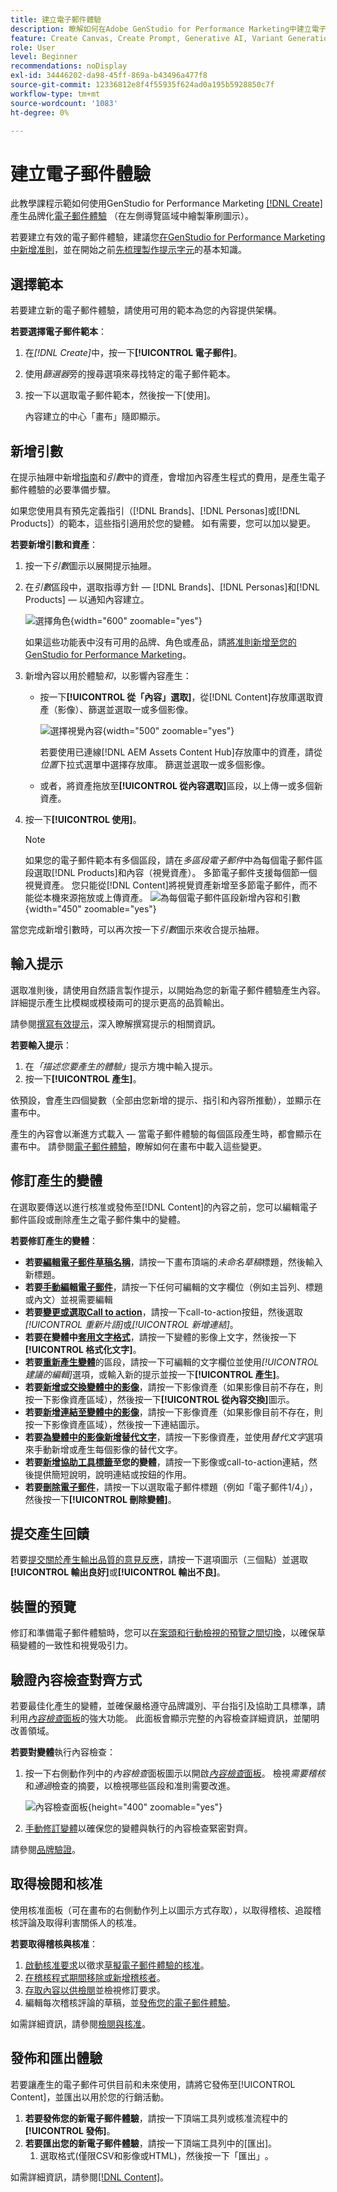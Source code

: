 ```yaml
---
title: 建立電子郵件體驗
description: 瞭解如何在Adobe GenStudio for Performance Marketing中建立電子郵件體驗。
feature: Create Canvas, Create Prompt, Generative AI, Variant Generation, Content Generation
role: User
level: Beginner
recommendations: noDisplay
exl-id: 34446202-da98-45ff-869a-b43496a477f8
source-git-commit: 12336812e8f4f55935f624ad0a195b5928850c7f
workflow-type: tm+mt
source-wordcount: '1083'
ht-degree: 0%

---
```


# 建立電子郵件體驗

此教學課程示範如何使用GenStudio for Performance Marketing [[!DNL Create]](/help/user-guide/create/overview.md)產生品牌化[電子郵件體驗](/help/user-guide/create/email-experiences.md) （在左側導覽區域中繪製筆刷圖示）。

若要建立有效的電子郵件體驗，建議您[在GenStudio for Performance Marketing中新增准則](/help/user-guide/guidelines/add-guidelines.md)，並在開始之前[先梳理製作提示字元](/help/user-guide/effective-prompts.md)的基本知識。

## 選擇範本

若要建立新的電子郵件體驗，請使用可用的範本為您的內容提供架構。

**若要選擇電子郵件範本**：

1. 在&#x200B;_[!DNL Create]_&#x200B;中，按一下&#x200B;**[!UICONTROL 電子郵件]**。
1. 使用&#x200B;_篩選器_&#x200B;旁的搜尋選項來尋找特定的電子郵件範本。
1. 按一下以選取電子郵件範本，然後按一下[使用]。**&#x200B;**

   內容建立的中心「畫布」隨即顯示。

## 新增引數

在提示抽屜中新增[指南](/help/user-guide/guidelines/overview.md)和&#x200B;_引數_&#x200B;中的資產，會增加內容產生程式的費用，是產生電子郵件體驗的必要準備步驟。

如果您使用具有預先定義指引（[!DNL Brands]、[!DNL Personas]或[!DNL Products]）的範本，這些指引適用於您的變體。 如有需要，您可以加以變更。

**若要新增引數和資產**：

1. 按一下&#x200B;_引數_&#x200B;圖示以展開提示抽屜。
1. 在&#x200B;_引數_&#x200B;區段中，選取指導方針 — [!DNL Brands]、[!DNL Personas]和[!DNL Products] — 以通知內容建立。

   ![選擇角色](/help/assets/persona-select.png){width="600" zoomable="yes"}

   如果這些功能表中沒有可用的品牌、角色或產品，請[將准則新增至您的GenStudio for Performance Marketing](/help/user-guide/guidelines/add-guidelines.md)。

1. 新增內容以用於體驗&#x200B;*和*，以影響內容產生：
   * 按一下&#x200B;**[!UICONTROL 從「內容」選取]**，從[!DNL Content]存放庫選取資產（影像）、篩選並選取一或多個影像。

     ![選擇視覺內容](/help/assets/content-select-email.png){width="500" zoomable="yes"}

     若要使用已連線[!DNL AEM Assets Content Hub]存放庫中的資產，請從&#x200B;_位置_&#x200B;下拉式選單中選擇存放庫。 篩選並選取一或多個影像。

   * 或者，將資產拖放至&#x200B;**[!UICONTROL 從內容選取]**&#x200B;區段，以上傳一或多個新資產。
1. 按一下&#x200B;**[!UICONTROL 使用]**。

   >[!NOTE]
   >如果您的電子郵件範本有多個區段，請在&#x200B;_多區段電子郵件_&#x200B;中為每個電子郵件區段選取[!DNL Products]和內容（視覺資產）。 多節電子郵件支援每個節一個視覺資產。 您只能從[!DNL Content]將視覺資產新增至多節電子郵件，而不能從本機來源拖放或上傳資產。
   >![為每個電子郵件區段新增內容和引數](/help/assets/parameters-multisection-email.png){width="450" zoomable="yes"}

當您完成新增引數時，可以再次按一下&#x200B;_引數_&#x200B;圖示來收合提示抽屜。

## 輸入提示

選取准則後，請使用自然語言製作提示，以開始為您的新電子郵件體驗產生內容。 詳細提示產生比模糊或模稜兩可的提示更高的品質輸出。

請參閱[撰寫有效提示](/help/user-guide/effective-prompts.md)，深入瞭解撰寫提示的相關資訊。

**若要輸入提示**：

1. 在&#x200B;_「描述您要產生的體驗」_&#x200B;提示方塊中輸入提示。
1. 按一下&#x200B;**[!UICONTROL 產生]**。

依預設，會產生四個變數（全部由您新增的提示、指引和內容所推動），並顯示在畫布中。

產生的內容會以漸進方式載入 — 當電子郵件體驗的每個區段產生時，都會顯示在畫布中。 請參閱[電子郵件體驗](/help/user-guide/create/meta-experiences.md#progressive-loading)，瞭解如何在畫布中載入這些變更。

## 修訂產生的變體

在選取要傳送以進行核准或發佈至[!DNL Content]的內容之前，您可以編輯電子郵件區段或刪除產生之電子郵件集中的變體。

**若要修訂產生的變體**：

* **若要[編輯電子郵件草稿名稱](/help/user-guide/create/manage-variants.md#change-draft-name)**，請按一下畫布頂端的&#x200B;_未命名草稿_&#x200B;標題，然後輸入新標題。
* **若要[手動編輯電子郵件](/help/user-guide/create/manage-variants.md#manually-edit-text)**，請按一下任何可編輯的文字欄位（例如主旨列、標題或內文）並視需要編輯
* **若要[變更或選取Call to action](/help/user-guide/create/manage-variants.md#revise-call-to-action)**，請按一下call-to-action按鈕，然後選取&#x200B;_[!UICONTROL 重新片語]_&#x200B;或&#x200B;_[!UICONTROL 新增連結]_。
* **若要在變體中[套用文字格式](/help/user-guide/create/manage-variants.md#manually-edit-text)**，請按一下變體的影像上文字，然後按一下&#x200B;**[!UICONTROL 格式化文字]**。
* **若要[重新產生變體](/help/user-guide/create/manage-variants.md#re-generate-sections)**&#x200B;的區段，請按一下可編輯的文字欄位並使用&#x200B;_[!UICONTROL 建議的編輯]_&#x200B;選項，或輸入新的提示並按一下&#x200B;**[!UICONTROL 產生]**。
* **若要[新增或交換變體中的影像](/help/user-guide/create/manage-variants.md#swap-image)**，請按一下影像資產（如果影像目前不存在，則按一下影像資產區域），然後按一下&#x200B;**[!UICONTROL 從內容交換]**&#x200B;圖示。
* **若要[新增連結至變體中的影像](/help/user-guide/create/manage-variants.md#add-image-link)**，請按一下影像資產（如果影像目前不存在，則按一下影像資產區域），然後按一下連結圖示。
* **若要[為變體中的影像新增替代文字](/help/user-guide/create/manage-variants.md#add-alt-text-for-images)**，請按一下影像資產，並使用&#x200B;_替代文字_&#x200B;選項來手動新增或產生每個影像的替代文字。
* **若要[新增協助工具標籤](/help/user-guide/create/manage-variants.md#add-accessibility-labels)至您的變體**，請按一下影像或call-to-action連結，然後提供簡短說明，說明連結或按鈕的作用。
* **若要[刪除電子郵件](/help/user-guide/create/manage-variants.md#delete-variant)**，請按一下以選取電子郵件標題（例如「電子郵件1/4」），然後按一下&#x200B;**[!UICONTROL 刪除變體]**。

## 提交產生回饋

若要[提交關於產生輸出品質的意見反應](/help/user-guide/create/manage-variants.md#generation-feedback)，請按一下選項圖示（三個點）並選取&#x200B;**[!UICONTROL 輸出良好]**&#x200B;或&#x200B;**[!UICONTROL 輸出不良]**。

## 裝置的預覽

修訂和準備電子郵件體驗時，您可以[在案頭和行動檢視的預覽之間切換](/help/user-guide/create/manage-variants.md#preview-for-device)，以確保草稿變體的一致性和視覺吸引力。

## 驗證內容檢查對齊方式

若要最佳化產生的變體，並確保嚴格遵守品牌識別、平台指引及協助工具標準，請利用&#x200B;[_內容檢查_&#x200B;面板](/help/user-guide/guidelines/brand-validation.md#content-check-panel)的強大功能。 此面板會顯示完整的內容檢查詳細資訊，並闡明改善領域。

**若要對變體**&#x200B;執行內容檢查：

1. 按一下右側動作列中的&#x200B;_內容檢查_&#x200B;面板圖示以開啟&#x200B;[_內容檢查_&#x200B;面板](/help/user-guide/guidelines/brand-validation.md#content-check-panel)。 檢視&#x200B;*需要稽核*&#x200B;和&#x200B;*通過*&#x200B;檢查的摘要，以檢視哪些區段和准則需要改進。

   ![_內容檢查_&#x200B;面板](/help/assets/content-check-panel.png){height="400" zoomable="yes"}

1. [手動修訂變體](#revise-generated-variants)以確保您的變體與執行的內容檢查緊密對齊。

請參閱[品牌驗證](/help/user-guide/guidelines/brand-validation.md)。

## 取得檢閱和核准

使用核准面板（可在畫布的右側動作列上以圖示方式存取），以取得稽核、追蹤稽核評論及取得利害關係人的核准。

**若要取得稽核與核准**：

1. [啟動核准要求](/help/user-guide/approvals/request-review.md)以徵求[草擬電子郵件體驗的核准](/help/user-guide/approvals/approve-content.md)。
1. [在稽核程式期間移除或新增稽核者](/help/user-guide/approvals/review-and-edit.md#manage-approvals)。
1. [存取內容以供檢閱](/help/user-guide/approvals/review-and-edit.md#access-content-for-review)並檢視修訂要求。
1. 編輯每次稽核評論的草稿，並[發佈您的電子郵件體驗](#publish-and-export-experience)。

如需詳細資訊，請參閱[檢閱與核准](/help/user-guide/approvals/overview.md)。

## 發佈和匯出體驗

若要讓產生的電子郵件可供目前和未來使用，請將它發佈至[!UICONTROL Content]，並匯出以用於您的行銷活動。

1. **若要發佈您的新電子郵件體驗**，請按一下頂端工具列或核准流程中的&#x200B;**[!UICONTROL 發佈]**。
1. **若要匯出您的新電子郵件體驗**，請按一下頂端工具列中的[匯出]。**&#x200B;**
   1. 選取格式(僅限CSV和影像或HTML)，然後按一下「匯出」**&#x200B;**。

如需詳細資訊，請參閱[[!DNL Content]](/help/user-guide/content/overview.md#search-and-find-approved-content)。
